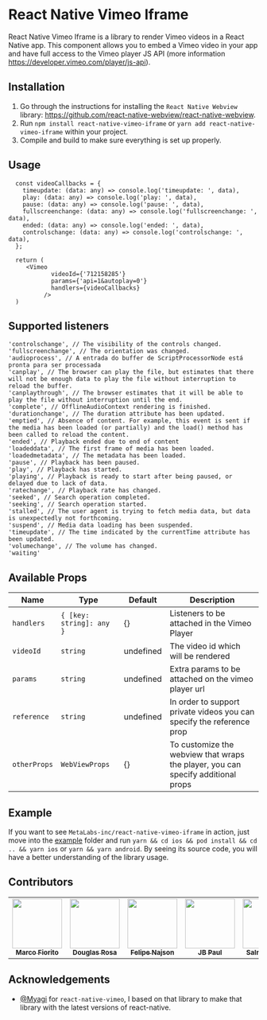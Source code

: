 # React Native Vimeo Iframe

React Native Vimeo Iframe is a library to render Vimeo videos in a React Native app.
This component allows you to embed a Vimeo video in your app and have full access to
the Vimeo player JS API (more information https://developer.vimeo.com/player/js-api).

## Installation

1. Go through the instructions for installing the
   `React Native Webview` library: https://github.com/react-native-webview/react-native-webview.
2. Run `npm install react-native-vimeo-iframe` or `yarn add react-native-vimeo-iframe` within your project.
3. Compile and build to make sure everything is set up properly.

## Usage

```
  const videoCallbacks = {
    timeupdate: (data: any) => console.log('timeupdate: ', data),
    play: (data: any) => console.log('play: ', data),
    pause: (data: any) => console.log('pause: ', data),
    fullscreenchange: (data: any) => console.log('fullscreenchange: ', data),
    ended: (data: any) => console.log('ended: ', data),
    controlschange: (data: any) => console.log('controlschange: ', data),
  };

  return (
     <Vimeo
            videoId={'712158285'}
            params={'api=1&autoplay=0'}
            handlers={videoCallbacks}
          />
  )
```

## Supported listeners

```
'controlschange', // The visibility of the controls changed.
'fullscreenchange', // The orientation was changed.
'audioprocess', // A entrada do buffer de ScriptProcessorNode está pronta para ser processada
'canplay', // The browser can play the file, but estimates that there will not be enough data to play the file without interruption to reload the buffer.
'canplaythrough', // The browser estimates that it will be able to play the file without interruption until the end.
'complete', // OfflineAudioContext rendering is finished.
'durationchange', // The duration attribute has been updated.
'emptied', // Absence of content. For example, this event is sent if the media has been loaded (or partially) and the load() method has been called to reload the content.
'ended', // Playback ended due to end of content
'loadeddata', // The first frame of media has been loaded.
'loadedmetadata', // The metadata has been loaded.
'pause', // Playback has been paused.
'play', // Playback has started.
'playing', // Playback is ready to start after being paused, or delayed due to lack of data.
'ratechange', // Playback rate has changed.
'seeked', // Search operation completed.
'seeking', // Search operation started.
'stalled', // The user agent is trying to fetch media data, but data is unexpectedly not forthcoming.
'suspend', // Media data loading has been suspended.
'timeupdate', // The time indicated by the currentTime attribute has been updated.
'volumechange', // The volume has changed.
'waiting'
```

## Available Props

| Name         | Type                     | Default   | Description                                                                      |
| ------------ | ------------------------ | --------- | -------------------------------------------------------------------------------- |
| `handlers`   | `{ [key: string]: any }` | {}        | Listeners to be attached in the Vimeo Player                                     |
| `videoId`    | `string`                 | undefined | The video id which will be rendered                                              |
| `params`     | `string`                 | undefined | Extra params to be attached on the vimeo player url                              |
| `reference`  | `string`                 | undefined | In order to support private videos you can specify the reference prop            |
| `otherProps` | `WebViewProps`           | {}        | To customize the webview that wraps the player, you can specify additional props |

## Example

If you want to see `MetaLabs-inc/react-native-vimeo-iframe` in action, just move into the [example](/example) folder and run `yarn && cd ios && pod install && cd .. && yarn ios` or `yarn && yarn android`. By seeing its source code, you will have a better understanding of the library usage.

## Contributors

<!-- ALL-CONTRIBUTORS-LIST:START - Do not remove or modify this section -->
<!-- prettier-ignore-start -->
<!-- markdownlint-disable -->
<table>
  <tr>
    <td align="center"><a href="https://github.com/Marcoo09"><img src="https://avatars.githubusercontent.com/Marcoo09" width="100px;" alt=""/><br /><sub><b>Marco Fiorito</b></sub></a></td>
    <td align="center"><a href="https://github.com/douglasrosa0110"><img src="https://avatars.githubusercontent.com/douglasrosa0110" width="100px;" alt=""/><br /><sub><b>Douglas Rosa</b></sub></a></td>
    <td align="center"><a href="https://github.com/felipe-najson"><img src="https://avatars.githubusercontent.com/felipe-najson" width="100px;" alt=""/><br /><sub><b>Felipe Najson</b></sub></a></td>
    <td align="center"><a href="https://github.com/yjb94"><img src="https://avatars.githubusercontent.com/yjb94" width="100px;" alt=""/><br /><sub><b>JB Paul</b></sub></a></td>
    <td align="center"><a href="https://github.com/SalmanK81099"><img src="https://avatars.githubusercontent.com/SalmanK81099" width="100px;" alt=""/><br /><sub><b>Salman Khan</b></sub></a></td>
  </tr>
</table>

## Acknowledgements

- [@Myagi](https://github.com/Myagi) for `react-native-vimeo`, I based on that library to make that library with the latest versions of react-native.

